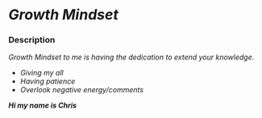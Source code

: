 # ***Growth Mindset***

### **Description**

*Growth Mindset to me is having the dedication to extend your knowledge.*

- *Giving my all*
- *Having patience*
- *Overlook negative energy/comments*

***Hi my name is Chris***
